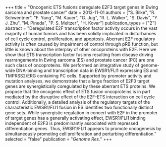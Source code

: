 +++
title = "Oncogenic ETS fusions deregulate E2F3 target genes in Ewing sarcoma and prostate cancer"
date = 2013-11-01
authors = ["S. Bilke", "R. Schwentner", "F. Yang", "M. Kauer", "G. Jug", "R. L. Walker", "S. Davis", "Y. J. Zhu", "M. Pineda", "P. S. Meltzer", "H. Kovar"]
publication_types = ["2"]
abstract = "Deregulated E2F transcription factor activity occurs in the vast majority of human tumors and has been solidly implicated in disturbances of cell cycle control, proliferation, and apoptosis. Aberrant E2F regulatory activity is often caused by impairment of control through pRB function, but little is known about the interplay of other oncoproteins with E2F. Here we show that ETS transcription factor fusions resulting from disease driving rearrangements in Ewing sarcoma (ES) and prostate cancer (PC) are one such class of oncoproteins. We performed an integrative study of genome-wide DNA-binding and transcription data in EWSR1/FLI1 expressing ES and TMPRSS2/ERG containing PC cells. Supported by promoter activity and mutation analyses, we demonstrate that a large fraction of E2F3 target genes are synergistically coregulated by these aberrant ETS proteins. We propose that the oncogenic effect of ETS fusion oncoproteins is in part mediated by the disruptive effect of the E2F-ETS interaction on cell cycle control. Additionally, a detailed analysis of the regulatory targets of the characteristic EWSR1/FLI1 fusion in ES identifies two functionally distinct gene sets. While synergistic regulation in concert with E2F in the promoter of target genes has a generally activating effect, EWSR1/FLI1 binding independent of E2F3 is predominantly associated with repressed differentiation genes. Thus, EWSR1/FLI1 appears to promote oncogenesis by simultaneously promoting cell proliferation and perturbing differentiation."
selected = "false"
publication = "*Genome Res.*"
+++

